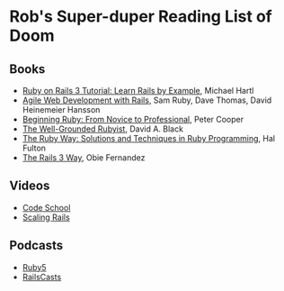 # Rob's Super-duper Reading List of Doom

## Books

  * [Ruby on Rails 3 Tutorial: Learn Rails by Example](http://www.amazon.co.uk/dp/0321743121), Michael Hartl
  * [Agile Web Development with Rails](http://www.amazon.co.uk/dp/1934356549), Sam Ruby, Dave Thomas, David Heinemeier Hansson
  * [Beginning Ruby: From Novice to Professional](http://www.amazon.co.uk/dp/1430223634), Peter Cooper
  * [The Well-Grounded Rubyist](http://www.amazon.co.uk/dp/1933988657), David A. Black
  * [The Ruby Way: Solutions and Techniques in Ruby Programming](http://www.amazon.co.uk/dp/0672328844), Hal Fulton
  * [The Rails 3 Way](http://www.amazon.co.uk/dp/0321601661), Obie Fernandez

## Videos
  * [Code School](http://www.codeschool.com/)
  * [Scaling Rails](http://railslab.newrelic.com/scaling-rails)

## Podcasts
  * [Ruby5](http://ruby5.envylabs.com/)
  * [RailsCasts](http://railscasts.com/)
